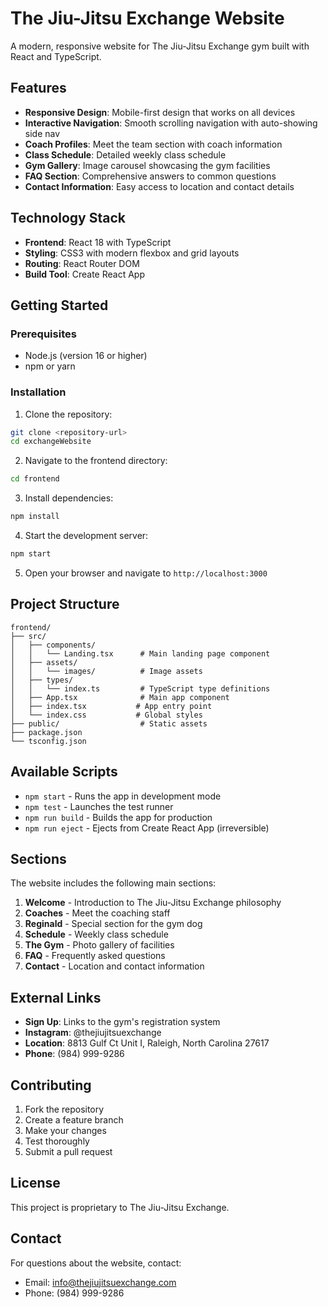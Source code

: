 # The Jiu-Jitsu Exchange Website

A modern, responsive website for The Jiu-Jitsu Exchange gym built with React and TypeScript.

## Features

- **Responsive Design**: Mobile-first design that works on all devices
- **Interactive Navigation**: Smooth scrolling navigation with auto-showing side nav
- **Coach Profiles**: Meet the team section with coach information
- **Class Schedule**: Detailed weekly class schedule
- **Gym Gallery**: Image carousel showcasing the gym facilities
- **FAQ Section**: Comprehensive answers to common questions
- **Contact Information**: Easy access to location and contact details

## Technology Stack

- **Frontend**: React 18 with TypeScript
- **Styling**: CSS3 with modern flexbox and grid layouts
- **Routing**: React Router DOM
- **Build Tool**: Create React App

## Getting Started

### Prerequisites

- Node.js (version 16 or higher)
- npm or yarn

### Installation

1. Clone the repository:
```bash
git clone <repository-url>
cd exchangeWebsite
```

2. Navigate to the frontend directory:
```bash
cd frontend
```

3. Install dependencies:
```bash
npm install
```

4. Start the development server:
```bash
npm start
```

5. Open your browser and navigate to `http://localhost:3000`

## Project Structure

```
frontend/
├── src/
│   ├── components/
│   │   └── Landing.tsx      # Main landing page component
│   ├── assets/
│   │   └── images/          # Image assets
│   ├── types/
│   │   └── index.ts         # TypeScript type definitions
│   ├── App.tsx              # Main app component
│   ├── index.tsx           # App entry point
│   └── index.css           # Global styles
├── public/                  # Static assets
├── package.json
└── tsconfig.json
```

## Available Scripts

- `npm start` - Runs the app in development mode
- `npm test` - Launches the test runner
- `npm run build` - Builds the app for production
- `npm run eject` - Ejects from Create React App (irreversible)

## Sections

The website includes the following main sections:

1. **Welcome** - Introduction to The Jiu-Jitsu Exchange philosophy
2. **Coaches** - Meet the coaching staff
3. **Reginald** - Special section for the gym dog
4. **Schedule** - Weekly class schedule
5. **The Gym** - Photo gallery of facilities
6. **FAQ** - Frequently asked questions
7. **Contact** - Location and contact information

## External Links

- **Sign Up**: Links to the gym's registration system
- **Instagram**: @thejiujitsuexchange
- **Location**: 8813 Gulf Ct Unit I, Raleigh, North Carolina 27617
- **Phone**: (984) 999-9286

## Contributing

1. Fork the repository
2. Create a feature branch
3. Make your changes
4. Test thoroughly
5. Submit a pull request

## License

This project is proprietary to The Jiu-Jitsu Exchange.

## Contact

For questions about the website, contact:
- Email: info@thejiujitsuexchange.com
- Phone: (984) 999-9286 